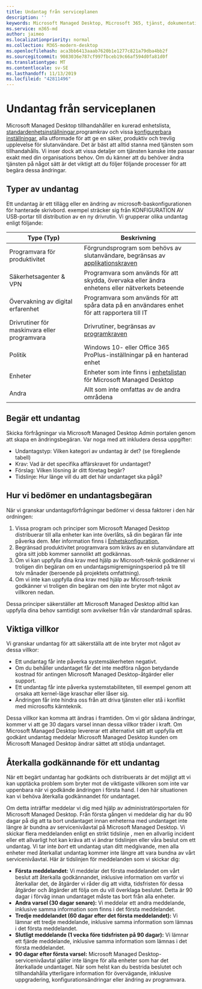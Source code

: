 ```yaml
---
title: Undantag från serviceplanen
description: ''
keywords: Microsoft Managed Desktop, Microsoft 365, tjänst, dokumentation
ms.service: m365-md
author: jaimeo
ms.localizationpriority: normal
ms.collection: M365-modern-desktop
ms.openlocfilehash: aca3bb6413aaab7620b1e1277c821a79dba4bb2f
ms.sourcegitcommit: 9083036e787cf997fbceb19c66af594d0fa81d0f
ms.translationtype: MT
ms.contentlocale: sv-SE
ms.lasthandoff: 11/13/2019
ms.locfileid: "42811496"
---
```

# <a name="exceptions-to-the-service-plan"></a>Undantag från serviceplanen

Microsoft Managed Desktop tillhandahåller en kurerad enhetslista, [standardenhetsinställningar,](device-policies.md)programkrav och vissa [konfigurerbara inställningar](../working-with-managed-desktop/config-setting-overview.md), alla utformade för att ge en säker, produktiv och trevlig upplevelse för slutanvändare. Det är bäst att alltid stanna med tjänsten som tillhandahålls. Vi inser dock att vissa detaljer om tjänsten kanske inte passar exakt med din organisations behov. Om du känner att du behöver ändra tjänsten på något sätt är det viktigt att du följer följande processer för att begära dessa ändringar.
 
## <a name="types-of-exceptions"></a>Typer av undantag

Ett undantag är ett tillägg eller en ändring av microsoft-baskonfigurationen för hanterade skrivbord. exempel sträcker sig från KONFIGURATION AV USB-portar till distribution av en ny drivrutin. Vi grupperar olika undantag enligt följande:

|Type (Typ)  |Beskrivning  |
|---------|---------|
|Programvara för produktivitet     |  Förgrundsprogram som behövs av slutanvändare, begränsas av [applikationskraven](mmd-app-requirements.md)       |
|Säkerhetsagenter & VPN     |  Programvara som används för att skydda, övervaka eller ändra enhetens eller nätverkets beteende       |
|Övervakning av digital erfarenhet     |  Programvara som används för att spåra data på en användares enhet för att rapportera till IT       |
|Drivrutiner för maskinvara eller programvara     |   Drivrutiner, begränsas av [programkraven](mmd-app-requirements.md)      |
|Politik     | Windows 10- eller Office 365 ProPlus-inställningar på en hanterad enhet        |
|Enheter     | Enheter som inte finns i [enhetslistan](device-list.md) för Microsoft Managed Desktop        |
|Andra     |  Allt som inte omfattas av de andra områdena       |
 
## <a name="request-an-exception"></a>Begär ett undantag

Skicka förfrågningar via Microsoft Managed Desktop Admin portalen genom att skapa en ändringsbegäran. Var noga med att inkludera dessa uppgifter:

-   Undantagstyp: Vilken kategori av undantag är det? (se föregående tabell)
-   Krav: Vad är det specifika affärskravet för undantaget?
-   Förslag: Vilken lösning är ditt företag begär?
-   Tidslinje: Hur länge vill du att det här undantaget ska pågå? 

## <a name="how-we-assess-an-exception-request"></a>Hur vi bedömer en undantagsbegäran

När vi granskar undantagsförfrågningar bedömer vi dessa faktorer i den här ordningen:
 
1.  Vissa program och principer som Microsoft Managed Desktop distribuerar till alla enheter kan inte överlåts, så din begäran får inte påverka dem. Mer information finns i [Enhetskonfiguration.](device-policies.md)
2.  Begränsad produktivitet programvara som krävs av en slutanvändare att göra sitt jobb kommer sannolikt att godkännas. 
3.  Om vi kan uppfylla dina krav med hjälp av Microsoft-teknik godkänner vi troligen din begäran om en undantagsmigremigningsperiod på tre till tolv månader (beroende på projektets omfattning).
4.  Om vi inte kan uppfylla dina krav med hjälp av Microsoft-teknik godkänner vi troligen din begäran om den inte bryter mot något av villkoren nedan.  

Dessa principer säkerställer att Microsoft Managed Desktop alltid kan uppfylla dina behov samtidigt som avvikelser från vår standardmall spåras. 

## <a name="key-conditions"></a>Viktiga villkor

Vi granskar undantag för att säkerställa att de inte bryter mot något av dessa villkor:

-   Ett undantag får inte påverka systemsäkerheten negativt. 
-   Om du behåller undantaget får det inte medföra någon betydande kostnad för antingen Microsoft Managed Desktop-åtgärder eller support.
-   Ett undantag får inte påverka systemstabiliteten, till exempel genom att orsaka att kernel-läge kraschar eller låser sig.
-   Ändringen får inte hindra oss från att driva tjänsten eller stå i konflikt med microsofts kärnteknik.

Dessa villkor kan komma att ändras i framtiden. Om vi gör sådana ändringar, kommer vi att ge 30 dagars varsel innan dessa villkor träder i kraft.  Om Microsoft Managed Desktop levererar ett alternativt sätt att uppfylla ett godkänt undantag meddelar Microsoft Managed Desktop kunden om Microsoft Managed Desktop ändrar sättet att stödja undantaget. 

## <a name="revoking-approval-for-an-exception"></a>Återkalla godkännande för ett undantag

När ett begärt undantag har godkänts och distribuerats är det möjligt att vi kan upptäcka problem som bryter mot de viktigaste villkoren som inte var uppenbara när vi godkände ändringen i första hand. I den här situationen kan vi behöva återkalla godkännandet för undantaget.
 
Om detta inträffar meddelar vi dig med hjälp av administratörsportalen för Microsoft Managed Desktop. Från första gången vi meddelar dig har du 90 dagar på dig att ta bort undantaget innan enheterna med undantaget inte längre är bundna av servicenivåavtal på Microsoft Managed Desktop. Vi skickar flera meddelanden enligt en strikt tidslinje , men en allvarlig incident eller ett allvarligt hot kan kräva att vi ändrar tidslinjen eller våra beslut om ett undantag. Vi tar inte *bort* ett undantag utan ditt medgivande, men alla enheter med återkallat undantag kommer inte längre att vara bundna av vårt servicenivåavtal. Här är tidslinjen för meddelanden som vi skickar dig:

- **Första meddelandet:** Vi meddelar det första meddelandet om vårt beslut att återkalla godkännandet, inklusive information om varför vi återkallar det, de åtgärder vi råder dig att vidta, tidsfristen för dessa åtgärder och åtgärder att följa om du vill överklaga beslutet. Detta är 90 dagar i förväg innan undantaget måste tas bort från alla enheter. 
- **Andra varsel (30 dagar senare):** Vi meddelar ett andra meddelande, inklusive samma information som finns i det första meddelandet. 
- **Tredje meddelandet (60 dagar efter det första meddelandet):** Vi lämnar ett tredje meddelande, inklusive samma information som lämnas i det första meddelandet. 
- **Slutligt meddelande (1 vecka före tidsfristen på 90 dagar):** Vi lämnar ett fjärde meddelande, inklusive samma information som lämnas i det första meddelandet.
- **90 dagar efter första varsel:** Microsoft Managed Desktop-servicenivåavtal gäller inte längre för alla enheter som har det återkallade undantaget. När som helst kan du bestrida beslutet och tillhandahålla ytterligare information för övervägande, inklusive uppgradering, konfigurationsändringar eller ändring av programvara. 


